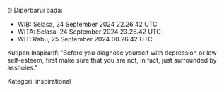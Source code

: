 ⏰ Diperbarui pada:
- WIB: Selasa, 24 September 2024 22.26.42 UTC
- WITA: Selasa, 24 September 2024 23.26.42 UTC
- WIT: Rabu, 25 September 2024 00.26.42 UTC

Kutipan Inspiratif:
"Before you diagnose yourself with depression or low self-esteem, first make sure that you are not, in fact, just surrounded by assholes."


Kategori: inspirational


